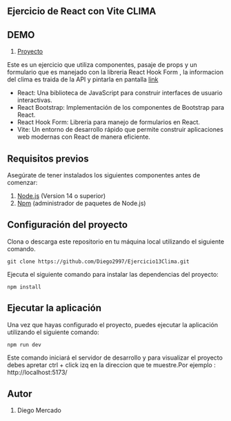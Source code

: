 ## Ejercicio de React con Vite CLIMA

## DEMO
1. [Proyecto](https://reactclimarolling.netlify.app/) 

Este es un ejercicio que utiliza componentes, pasaje de props y un formulario que es manejado con la libreria React Hook Form , la informacion del clima es traida de la API y pintarla en pantalla [link](https://openweathermap.org/)

- React: Una biblioteca de JavaScript para construir interfaces de usuario interactivas.
- React Bootstrap: Implementación de los componentes de Bootstrap para React.
- React Hook Form: Libreria para manejo de formularios en React.
- Vite: Un entorno de desarrollo rápido que permite construir aplicaciones web modernas con React de manera eficiente.

## Requisitos previos
Asegúrate de tener instalados los siguientes componentes antes de comenzar:
1. [Node.js](https://nodejs.org/es) (Version 14 o superior)
2. [Npm](https://www.npmjs.com/) (administrador de paquetes de Node.js)


## Configuración del proyecto
Clona o descarga este repositorio en tu máquina local utilizando el siguiente comando.

```
git clone https://github.com/Diego2997/Ejercicio13Clima.git
```

Ejecuta el siguiente comando para instalar las dependencias del proyecto:

```
npm install
```

## Ejecutar la aplicación
Una vez que hayas configurado el proyecto, puedes ejecutar la aplicación utilizando el siguiente comando:

```
npm run dev
```
Este comando iniciará el servidor de desarrollo y para visualizar el proyecto debes apretar ctrl + click izq en la direccion que te muestre.Por ejemplo : http://localhost:5173/

## Autor

1. Diego Mercado
